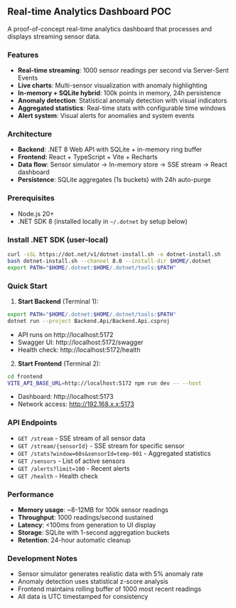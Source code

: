 ## Real-time Analytics Dashboard POC

A proof-of-concept real-time analytics dashboard that processes and displays streaming sensor data.

### Features
- **Real-time streaming**: 1000 sensor readings per second via Server-Sent Events
- **Live charts**: Multi-sensor visualization with anomaly highlighting
- **In-memory + SQLite hybrid**: 100k points in memory, 24h persistence
- **Anomaly detection**: Statistical anomaly detection with visual indicators
- **Aggregated statistics**: Real-time stats with configurable time windows
- **Alert system**: Visual alerts for anomalies and system events

### Architecture
- **Backend**: .NET 8 Web API with SQLite + in-memory ring buffer
- **Frontend**: React + TypeScript + Vite + Recharts
- **Data flow**: Sensor simulator → In-memory store → SSE stream → React dashboard
- **Persistence**: SQLite aggregates (1s buckets) with 24h auto-purge

### Prerequisites
- Node.js 20+
- .NET SDK 8 (installed locally in `~/.dotnet` by setup below)

### Install .NET SDK (user-local)
```bash
curl -sSL https://dot.net/v1/dotnet-install.sh -o dotnet-install.sh
bash dotnet-install.sh --channel 8.0 --install-dir $HOME/.dotnet
export PATH="$HOME/.dotnet:$HOME/.dotnet/tools:$PATH"
```

### Quick Start

1. **Start Backend** (Terminal 1):
```bash
export PATH="$HOME/.dotnet:$HOME/.dotnet/tools:$PATH"
dotnet run --project Backend.Api/Backend.Api.csproj
```
- API runs on http://localhost:5172
- Swagger UI: http://localhost:5172/swagger
- Health check: http://localhost:5172/health

2. **Start Frontend** (Terminal 2):
```bash
cd frontend
VITE_API_BASE_URL=http://localhost:5172 npm run dev -- --host
```
- Dashboard: http://localhost:5173
- Network access: http://192.168.x.x:5173

### API Endpoints
- `GET /stream` - SSE stream of all sensor data
- `GET /stream/{sensorId}` - SSE stream for specific sensor
- `GET /stats?window=60s&sensorId=temp-001` - Aggregated statistics
- `GET /sensors` - List of active sensors
- `GET /alerts?limit=100` - Recent alerts
- `GET /health` - Health check

### Performance
- **Memory usage**: ~8-12MB for 100k sensor readings
- **Throughput**: 1000 readings/second sustained
- **Latency**: <100ms from generation to UI display
- **Storage**: SQLite with 1-second aggregation buckets
- **Retention**: 24-hour automatic cleanup

### Development Notes
- Sensor simulator generates realistic data with 5% anomaly rate
- Anomaly detection uses statistical z-score analysis
- Frontend maintains rolling buffer of 1000 most recent readings
- All data is UTC timestamped for consistency


